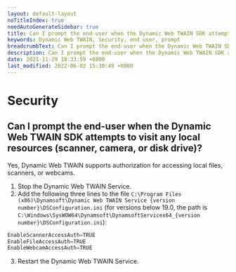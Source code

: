 ```yaml
---
layout: default-layout
noTitleIndex: true
needAutoGenerateSidebar: true
title: Can I prompt the end-user when the Dynamic Web TWAIN SDK attempts to visit any local resources (scanner, camera, or disk drive)?
keywords: Dynamic Web TWAIN, Security, end user, prompt
breadcrumbText: Can I prompt the end-user when the Dynamic Web TWAIN SDK attempts to visit any local resources (scanner, camera, or disk drive)?
description: Can I prompt the end-user when the Dynamic Web TWAIN SDK attempts to visit any local resources (scanner, camera, or disk drive)?
date: 2021-11-29 18:33:59 +0800
last_modified: 2022-06-02 15:30:49 +0800
---
```


# Security

## Can I prompt the end-user when the Dynamic Web TWAIN SDK attempts to visit any local resources (scanner, camera, or disk drive)?

Yes, Dynamic Web TWAIN supports authorization for accessing local files, scanners, or webcams.

1. Stop the Dynamic Web TWAIN Service.
2. Add the following three lines to the file `C:\Program Files (x86)\Dynamsoft\Dynamic Web TWAIN Service {version number}\DSConfiguration.ini` (for versions below 19.0, the path is `C:\Windows\SysWOW64\Dynamsoft\DynamsoftServicex64_{version number}\DSConfiguration.ini`):
```javascript
EnableScannerAccessAuth=TRUE
EnableFileAccessAuth=TRUE
EnableWebcamAccessAuth=TRUE
```
3. Restart the Dynamic Web TWAIN Service.